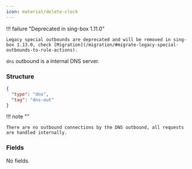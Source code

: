 ```yaml
---
icon: material/delete-clock
---
```


!!! failure "Deprecated in sing-box 1.11.0"

    Legacy special outbounds are deprecated and will be removed in sing-box 1.13.0, check [Migration](/migration/#migrate-legacy-special-outbounds-to-rule-actions).

`dns` outbound is a internal DNS server.

### Structure

```json
{
  "type": "dns",
  "tag": "dns-out"
}
```

!!! note ""

    There are no outbound connections by the DNS outbound, all requests are handled internally.

### Fields

No fields.